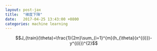 ```yaml
---
layout: post-jax
title:  "梯度下降"
date:   2017-04-25 13:43:00 +0800
categories: machine learning
---
```


$$J_{train}(\theta)=\frac{1}{2m}\sum_{i=1}^{m}(h_{\theta}(x^{(i)})-y^{(i)})^{2}$$